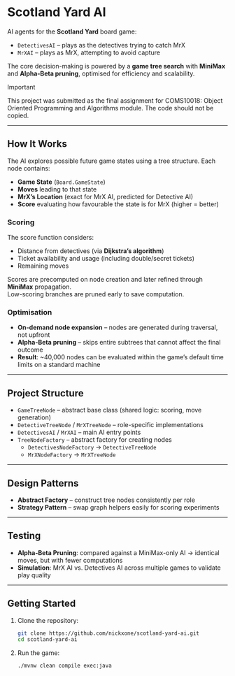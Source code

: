 # Scotland Yard AI
AI agents for the **Scotland Yard** board game:
- `DetectivesAI` – plays as the detectives trying to catch MrX  
- `MrXAI` – plays as MrX, attempting to avoid capture  

The core decision-making is powered by a **game tree search** with **MiniMax** and **Alpha-Beta pruning**, optimised for efficiency and scalability.  

> [!IMPORTANT]
> This project was submitted as the final assignment for COMS10018: Object Oriented Programming and Algorithms module. The code should not be copied. 

---

## How It Works  

The AI explores possible future game states using a tree structure. Each node contains:  
- **Game State** (`Board.GameState`)  
- **Moves** leading to that state  
- **MrX’s Location** (exact for MrX AI, predicted for Detective AI)  
- **Score** evaluating how favourable the state is for MrX (higher = better)  

### Scoring  
The score function considers:  
- Distance from detectives (via **Dijkstra’s algorithm**)  
- Ticket availability and usage (including double/secret tickets)  
- Remaining moves  

Scores are precomputed on node creation and later refined through **MiniMax** propagation.  
Low-scoring branches are pruned early to save computation.  

### Optimisation  
- **On-demand node expansion** – nodes are generated during traversal, not upfront  
- **Alpha-Beta pruning** – skips entire subtrees that cannot affect the final outcome  
- **Result**: ~40,000 nodes can be evaluated within the game’s default time limits on a standard machine  
---
## Project Structure  
- `GameTreeNode` – abstract base class (shared logic: scoring, move generation)  
- `DetectiveTreeNode` / `MrXTreeNode` – role-specific implementations  
- `DetectivesAI` / `MrXAI` – main AI entry points  
- `TreeNodeFactory` – abstract factory for creating nodes  
  - `DetectivesNodeFactory` → `DetectiveTreeNode`  
  - `MrXNodeFactory` → `MrXTreeNode`  
---
## Design Patterns  
- **Abstract Factory** – construct tree nodes consistently per role  
- **Strategy Pattern** – swap graph helpers easily for scoring experiments  
---
## Testing  
- **Alpha-Beta Pruning**: compared against a MiniMax-only AI → identical moves, but with fewer computations  
- **Simulation**: MrX AI vs. Detectives AI across multiple games to validate play quality  
--- 
## Getting Started  

1. Clone the repository:  
   ```bash
   git clone https://github.com/nickxone/scotland-yard-ai.git
   cd scotland-yard-ai
   ```
2. Run the game:
    ```bash
    ./mvnw clean compile exec:java 
    ```

